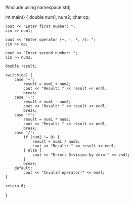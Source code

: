 #include <iostream>
using namespace std;

int main() {
    double num1, num2;
    char op;

    cout << "Enter first number: ";
    cin >> num1;

    cout << "Enter operator (+, -, *, /): ";
    cin >> op;

    cout << "Enter second number: ";
    cin >> num2;

    double result;

    switch(op) {
        case '+':
            result = num1 + num2;
            cout << "Result: " << result << endl;
            break;
        case '-':
            result = num1 - num2;
            cout << "Result: " << result << endl;
            break;
        case '*':
            result = num1 * num2;
            cout << "Result: " << result << endl;
            break;
        case '/':
            if (num2 != 0) {
                result = num1 / num2;
                cout << "Result: " << result << endl;
            } else {
                cout << "Error: Division by zero!" << endl;
            }
            break;
        default:
            cout << "Invalid operator!" << endl;
    }

    return 0;
}
